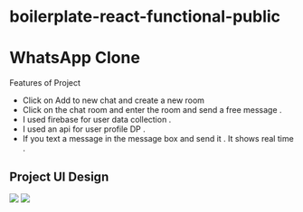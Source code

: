 # boilerplate-react-functional-public

<h1>WhatsApp Clone</h1>
<p>Features of Project</p>
<ul>
<li>Click on Add to new chat and create a new room  </li>
<li>Click on the chat room and enter the room and send a free message .</li>
<li>I used firebase for user data collection .</li>
<li>I used an api for user profile DP .</li>
<li>If you text a message in the message box and send it . It shows real time .</li>
</ul>
<h2>Project UI Design</h2>
<img src="https://spiky-theory-17e.notion.site/image/https%3A%2F%2Fs3-us-west-2.amazonaws.com%2Fsecure.notion-static.com%2Fc60d8c66-19cb-48dc-918b-101f77d1d0ce%2FTA_(2).png?id=e0768daf-afef-4910-89a3-618f4a11a7e6&table=block&spaceId=7c10cb66-b136-4012-8662-1f199364e360&width=2000&userId=&cache=v2">
<img src="src/whatsApp.png">
